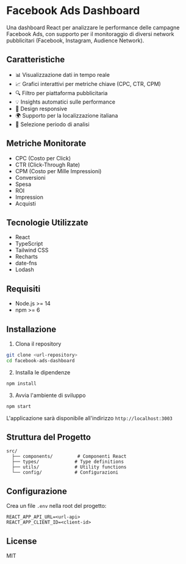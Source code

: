 # Facebook Ads Dashboard

Una dashboard React per analizzare le performance delle campagne Facebook Ads, con supporto per il monitoraggio di diversi network pubblicitari (Facebook, Instagram, Audience Network).

## Caratteristiche

- 📊 Visualizzazione dati in tempo reale
- 📈 Grafici interattivi per metriche chiave (CPC, CTR, CPM)
- 🔍 Filtro per piattaforma pubblicitaria
- 💡 Insights automatici sulle performance
- 📱 Design responsive
- 🌍 Supporto per la localizzazione italiana
- 📅 Selezione periodo di analisi

## Metriche Monitorate

- CPC (Costo per Click)
- CTR (Click-Through Rate)
- CPM (Costo per Mille Impressioni)
- Conversioni
- Spesa
- ROI
- Impression
- Acquisti

## Tecnologie Utilizzate

- React
- TypeScript
- Tailwind CSS
- Recharts
- date-fns
- Lodash

## Requisiti

- Node.js >= 14
- npm >= 6

## Installazione

1. Clona il repository
```bash
git clone <url-repository>
cd facebook-ads-dashboard
```

2. Installa le dipendenze
```bash
npm install
```

3. Avvia l'ambiente di sviluppo
```bash
npm start
```

L'applicazione sarà disponibile all'indirizzo `http://localhost:3003`

## Struttura del Progetto

```
src/
  ├── components/         # Componenti React
  ├── types/             # Type definitions
  ├── utils/             # Utility functions
  └── config/            # Configurazioni
```

## Configurazione

Crea un file `.env` nella root del progetto:

```env
REACT_APP_API_URL=<url-api>
REACT_APP_CLIENT_ID=<client-id>
```

## License

MIT
